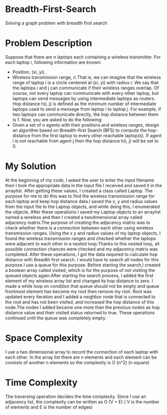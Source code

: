 # Breadth-First-Search

Solving a graph problem with breadth first search

# Problem Description 

Suppose that there are n laptops each containing a wireless transmitter. For each laptop i, following information are known:

* Position, (xi, yi),
* Wireless transmission range, ri That is, we can imagine that the wireless range of laptop i is a circle centered at (xi, yi) with radius r. We say that the laptops i and j can communicate if their wireless ranges overlap. Of course, not every laptop can communicate with every other laptop, but laptops can send messages by using intermediate laptops as routers. Hop distance h(i, j) is defined as the minimum number of intermediate laptops used to send a message from laptop i to laptop j. For example, if two laptops can communicate directly, the hop distance between them is 1. Now, you are asked to do the following:
* Given a set of n agents with their positions and wireless ranges, design an algorithm based on Breadth-first Search (BFS) to compute the hop-distance from the first laptop to every other reachable laptop(s). If agent i is not reachable from agent j then the hop distance h(i, j) will be set to 0.

# My Solution 

At the beginning of my code, I asked the user to enter the input filename then I took the appropriate data in the input file I received and saved it in the arraylist. After getting these values, I created a class called Laptop.
The purpose for me to do this was to find the wireless transmission range for each laptop and keep hop distance data.I saved the x, y and radius values ​​from the input file to the Laptop objects, and while doing this, I enumerated the objects.
After these operations I saved my Laptop objects to an arraylist named a wireless and then I created a twodimensional array called adjacency matrix.The purpose of creating the adjacency matrix was to check whether there is a connection between each other using wireless transmission ranges.
Using the x y and radius values ​​of my laptop objects, I found the wireless transmission ranges and checked whether the laptops were adjacent to each other in a nested loop.Thanks to this nested loop, all possible connection chances were checked and my adjacency matrix was completed.
After these operations, I got the data required to calculate hop distance with Breadth first search. I would have to search all nodes for this purpose.I use a queue for this purpose.
Before starting the search,I created a boolean array called visited, which is for the purpose of not visiting the queued objects again.After starting the search process, I added 
the first element of my wireless array list and changed its hop distance to zero. I made a while loop on condition that queue should not be empty and queue frontmost element has become my root then remove my root.
Root was updated every iteration and I added a neighbor node that is connected to the root and has not been visited, and increased the hop distance of this node.The nodes I added became one more than the previous nodes as hop distance value and their visited status returned to true. These operations continued until the queue was completely empty.

# Space Complexity

I use a two dimensional array to record the connection of each laptop with each other. In the array list there are n elements and each element can be consists of another n elements so the complexity is O (n^2) (n square)

# Time Complexity 

The traversing operation decides the time complexity. Since I use an adjacency list, the complexity can be written as O (V + E) ( V is the number of elements and E is the number of edges)